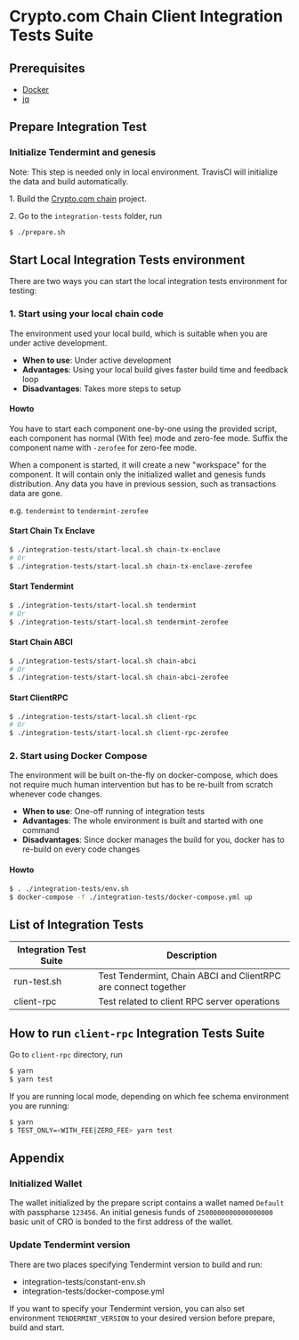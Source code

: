 # Crypto.com Chain Client Integration Tests Suite

## Prerequisites

- [Docker](https://www.docker.com/get-started)
- [jq](https://stedolan.github.io/jq/)

## Prepare Integration Test

### Initialize Tendermint and genesis

Note: This step is needed only in local environment. TravisCI will initialize the data and build automatically.

1\. Build the [Crypto.com chain](https://www.github.com/crypto-com/chain) project.

2\. Go to the `integration-tests` folder, run

```bash
$ ./prepare.sh
```

## Start Local Integration Tests environment

There are two ways you can start the local integration tests environment for testing:

### 1. Start using your local chain code

The environment used your local build, which is suitable when you are under active development.

- **When to use**: Under active development
- **Advantages**: Using your local build gives faster build time and feedback loop
- **Disadvantages**: Takes more steps to setup

#### Howto

You have to start each component one-by-one using the provided script, each component has normal (With fee) mode and zero-fee mode. Suffix the component name with `-zerofee` for zero-fee mode.

When a component is started, it will create a new "workspace" for the component. It will contain only the initialized wallet and genesis funds distribution. Any data you have in previous session, such as transactions data are gone.

e.g. `tendermint` to `tendermint-zerofee`

#### Start Chain Tx Enclave

```bash
$ ./integration-tests/start-local.sh chain-tx-enclave
# Or
$ ./integration-tests/start-local.sh chain-tx-enclave-zerofee
```

#### Start Tendermint

```bash
$ ./integration-tests/start-local.sh tendermint
# Or
$ ./integration-tests/start-local.sh tendermint-zerofee
```

#### Start Chain ABCI

```bash
$ ./integration-tests/start-local.sh chain-abci
# Or
$ ./integration-tests/start-local.sh chain-abci-zerofee
```

#### Start ClientRPC

```bash
$ ./integration-tests/start-local.sh client-rpc
# Or
$ ./integration-tests/start-local.sh client-rpc-zerofee
```

### 2. Start using Docker Compose

The environment will be built on-the-fly on docker-compose, which does not require much human intervention but has to be re-built from scratch whenever code changes.

- **When to use**: One-off running of integration tests
- **Advantages**: The whole environment is built and started with one command
- **Disadvantages**: Since docker manages the build for you, docker has to re-build on every code changes

#### Howto

```bash
$ . ./integration-tests/env.sh
$ docker-compose -f ./integration-tests/docker-compose.yml up
```

## List of Integration Tests

| Integration Test Suite | Description                                                    |
| ---------------------- | -------------------------------------------------------------- |
| run-test.sh            | Test Tendermint, Chain ABCI and ClientRPC are connect together |
| client-rpc             | Test related to client RPC server operations                   |

## How to run `client-rpc` Integration Tests Suite

Go to `client-rpc` directory, run

```bash
$ yarn
$ yarn test
```

If you are running local mode, depending on which fee schema environment you are running:

```bash
$ yarn
$ TEST_ONLY=<WITH_FEE|ZERO_FEE> yarn test
```

## Appendix

### Initialized Wallet

The wallet initialized by the prepare script contains a wallet named `Default` with passpharse `123456`. An initial genesis funds of `2500000000000000000` basic unit of CRO is bonded to the first address of the wallet.

### Update Tendermint version

There are two places specifying Tendermint version to build and run:

- integration-tests/constant-env.sh
- integration-tests/docker-compose.yml

If you want to specify your Tendermint version, you can also set environment `TENDERMINT_VERSION` to your desired version before prepare, build and start.
